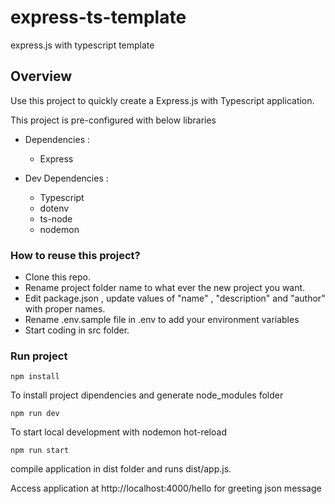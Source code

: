 # express-ts-template
express.js with typescript template

## Overview

Use this project to quickly create a Express.js with Typescript application.

This project is pre-configured with below libraries

- Dependencies :
  - Express
  
- Dev Dependencies :
  - Typescript
  - dotenv
  - ts-node
  - nodemon
  
### How to reuse this project?

* Clone this repo.
* Rename project folder name to what ever the new project you want.
* Edit package.json , update values of "name" , "description" and "author" with proper names.
* Rename .env.sample file in .env to add your environment variables
* Start coding in src folder.

### Run project

`npm install`

To install project dipendencies and generate node_modules folder

`npm run dev`

To start local development with nodemon hot-reload

`npm run start`

compile application in dist folder and runs dist/app.js.

Access application at http://localhost:4000/hello for greeting json message
